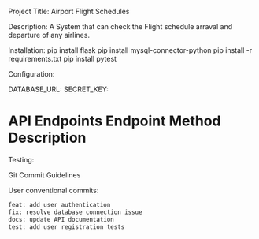 Project Title: Airport Flight Schedules

Description: A System that can check the Flight schedule arraval and departure of any airlines.

Installation:
    pip install flask
    pip install mysql-connector-python
    pip install -r requirements.txt
    pip install pytest
    
Configuration:

DATABASE_URL:
SECRET_KEY:

API Endpoints
Endpoint        Method      Description
=======================================


Testing:

Git Commit Guidelines

User conventional commits:
```bash
feat: add user authentication
fix: resolve database connection issue
docs: update API documentation
test: add user registration tests


